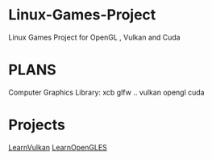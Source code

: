 # Linux-Games-Project
Linux Games Project for OpenGL , Vulkan and Cuda
# PLANS
Computer Graphics
Library: xcb glfw ..
    vulkan opengl cuda

# Projects
[LearnVulkan](https://github.com/engineer1109/LearnVulkan.git)
[LearnOpenGLES](https://github.com/engineer1109/LearnOpenGLES.git)
